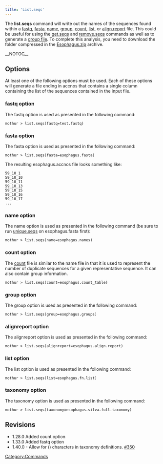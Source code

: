 ```yaml
---
title: 'List.seqs'
---
```

The **list.seqs** command will write out the names
of the sequences found within a [ fastq](fastq_file), [
fasta](fasta_file), [ name](name_file), [
group](group_file), [ count](Count_File), [
list](list_file), or [
align.report](align.report_file) file. This could be useful
for using the [get.seqs](get.seqs) and
[remove.seqs](remove.seqs) commands as well as to generate a
[group file](group_file). To complete this analysis, you need
to download the folder compressed in the [
Esophagus.zip](https://mothur.s3.us-east-2.amazonaws.com/wiki/esophagus.zip) archive.

\_\_NOTOC\_\_

## Options

At least one of the following options must be used. Each of these
options will generate a file ending in accnos that contains a single
column containing the list of the sequences contained in the input file.

### fastq option

The fastq option is used as presented in the following command:

    mothur > list.seqs(fastq=test.fastq)

### fasta option

The fasta option is used as presented in the following command:

    mothur > list.seqs(fasta=esophagus.fasta)

The resulting esophagus.accnos file looks something like:

    59_10_1
    59_10_10
    59_10_11
    59_10_13
    59_10_15
    59_10_16
    59_10_17
    ...

### name option

The name option is used as presented in the following command (be sure
to run [unique.seqs](unique.seqs) on esophagus.fasta first):

    mothur > list.seqs(name=esophagus.names)

### count option

The [ count](Count_File) file is similar to the name file in
that it is used to represent the number of duplicate sequences for a
given representative sequence. It can also contain group information.

    mothur > list.seqs(count=esophagus.count_table)

### group option

The group option is used as presented in the following command:

    mothur > list.seqs(group=esophagus.groups)

### alignreport option

The alignreport option is used as presented in the following command:

    mothur > list.seqs(alignreport=esophagus.align.report)

### list option

The list option is used as presented in the following command:

    mothur > list.seqs(list=esophagus.fn.list)

### taxonomy option

The taxonomy option is used as presented in the following command:

    mothur > list.seqs(taxonomy=esophagus.silva.full.taxonomy)

## Revisions

-   1.28.0 Added count option
-   1.33.0 Added fastq option
-   1.40.0 - Allow for () characters in taxonomy definitions.
    [\#350](https://github.com/mothur/mothur/issues/350)

[Category:Commands](Category:Commands)
